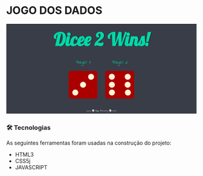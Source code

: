 # JOGO DOS DADOS

![Jogo dos dados](screenshots/jogo-dos-dados.png)

### 🛠 Tecnologias

As seguintes ferramentas foram usadas na construção do projeto:

- HTML3
- CSS5j
- JAVASCRIPT

